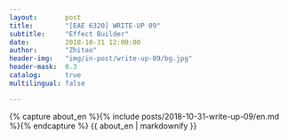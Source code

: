 ```yaml
---
layout:       post
title:        "[EAE 6320] WRITE-UP 09"
subtitle:     "Effect Builder"
date:         2018-10-31 12:00:00
author:       "Zhitao"
header-img:   "img/in-post/write-up-09/bg.jpg"
header-mask:  0.3
catalog:      true
multilingual: false

---
```


<!-- Chinese Version -->
<!-- <div class="zh post-container">
    {% capture about_zh %}{% include posts/2018-08-29-write-up-01/zh.md %}{% endcapture %}
    {{ about_zh | markdownify }}
</div> -->

<!-- English Version -->
<div class="en post-container">
    {% capture about_en %}{% include posts/2018-10-31-write-up-09/en.md %}{% endcapture %}
    {{ about_en | markdownify }}
</div>
